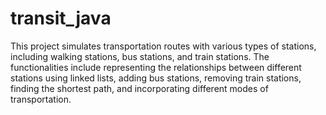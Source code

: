 # transit_java
This project simulates transportation routes with various types of stations, including walking stations,
bus stations, and train stations. The functionalities include representing the relationships between different stations using linked lists, adding 
bus stations, removing train stations, finding the shortest path, and incorporating different modes of transportation.
